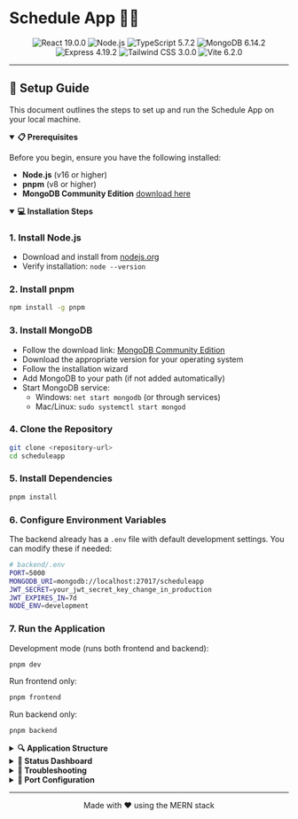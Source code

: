 # Schedule App 📅⏰

<div align="center">
  <img src="https://img.shields.io/badge/react-19.0.0-61DAFB?style=flat-square&logo=react" alt="React 19.0.0"/>
  <img src="https://img.shields.io/badge/node->=16.0.0-339933?style=flat-square&logo=node.js" alt="Node.js"/>
  <img src="https://img.shields.io/badge/typescript-5.7.2-3178C6?style=flat-square&logo=typescript" alt="TypeScript 5.7.2"/>
  <img src="https://img.shields.io/badge/mongodb-6.14.2-47A248?style=flat-square&logo=mongodb" alt="MongoDB 6.14.2"/>
  <img src="https://img.shields.io/badge/express-4.19.2-000000?style=flat-square&logo=express" alt="Express 4.19.2"/>
  <img src="https://img.shields.io/badge/tailwindcss-3.0.0-38B2AC?style=flat-square&logo=tailwind-css" alt="Tailwind CSS 3.0.0"/>
  <img src="https://img.shields.io/badge/vite-6.2.0-646CFF?style=flat-square&logo=vite" alt="Vite 6.2.0"/>
</div>

<hr>

## 🚀 Setup Guide

This document outlines the steps to set up and run the Schedule App on your local machine.

<details open>
<summary><b>📋 Prerequisites</b></summary>

Before you begin, ensure you have the following installed:

- **Node.js** (v16 or higher)
- **pnpm** (v8 or higher)
- **MongoDB Community Edition** [download here](https://www.mongodb.com/try/download/community)

</details>

<details open>
<summary><b>💻 Installation Steps</b></summary>

### 1. Install Node.js

- Download and install from [nodejs.org](https://nodejs.org/en/download/)
- Verify installation: `node --version`

### 2. Install pnpm

```bash
npm install -g pnpm
```

### 3. Install MongoDB

- Follow the download link: [MongoDB Community Edition](https://www.mongodb.com/try/download/community)
- Download the appropriate version for your operating system
- Follow the installation wizard
- Add MongoDB to your path (if not added automatically)
- Start MongoDB service:
  - Windows: `net start mongodb` (or through services)
  - Mac/Linux: `sudo systemctl start mongod`

### 4. Clone the Repository

```bash
git clone <repository-url>
cd scheduleapp
```

### 5. Install Dependencies

```bash
pnpm install
```

### 6. Configure Environment Variables

The backend already has a `.env` file with default development settings. You can modify these if needed:

```bash
# backend/.env
PORT=5000
MONGODB_URI=mongodb://localhost:27017/scheduleapp
JWT_SECRET=your_jwt_secret_key_change_in_production
JWT_EXPIRES_IN=7d
NODE_ENV=development
```

### 7. Run the Application

Development mode (runs both frontend and backend):

```bash
pnpm dev
```

Run frontend only:

```bash
pnpm frontend
```

Run backend only:

```bash
pnpm backend
```

</details>

<details>
<summary><b>🔍 Application Structure</b></summary>

```
scheduleapp/
├── frontend/               # React frontend (Vite + TypeScript)
│   ├── src/                # Source code
│   │   ├── components/     # Reusable components
│   │   ├── assets/         # Static assets
│   │   └── lib/            # Utilities and helpers
├── backend/                # Express backend (TypeScript)
│   ├── src/
│   │   ├── config/         # Configuration
│   │   ├── middleware/     # Express middleware
│   │   ├── models/         # Mongoose data models
│   │   └── routes/         # API routes
└── package.json            # Root package.json with scripts
```

</details>

<details>
<summary><b>🧪 Status Dashboard</b></summary>

The application includes a status dashboard that shows:

- Frontend status (React, Tailwind)
- Backend connection
- MongoDB connection status

If MongoDB shows as "pending", try clicking the "refresh status" button on the dashboard.

</details>

<details>
<summary><b>🔧 Troubleshooting</b></summary>

### MongoDB Connection Issues

If MongoDB status shows as "pending" or "error":

1. Ensure MongoDB service is running
2. Check if you can connect to MongoDB using Mongo shell:
   ```bash
   mongosh mongodb://localhost:27017/scheduleapp
   ```
3. Verify the MongoDB URI in `backend/.env`

### Port Conflicts

If you encounter port conflicts:
- Frontend default port: 5173
- Backend default port: 5000

You can change these in:
- Backend port: Modify `PORT` in `backend/.env`
- Frontend port: Modify `vite.config.ts` in the frontend directory

</details>

<details>
<summary><b>🔌 Port Configuration</b></summary>

This application uses configurable ports for both frontend and backend:

### Backend
- Configured through the `backend/.env` file
- Default port: `3000`
- To change: update `PORT=3000` to your preferred port

### Frontend
- Configured through the `frontend/.env` file
- Default port: `5173` (Vite default)
- To change: update `VITE_PORT=5173` to your preferred port
- Backend URL: update `VITE_BACKEND_URL=http://localhost:3000` to match your backend port

### Setup Steps

1. Copy example env files:
   ```bash
   cp frontend/.env.example frontend/.env
   cp backend/.env.example backend/.env
   ```
2. Customize ports in the .env files if needed

### Common Port Conflicts

If you encounter port conflicts (error: `EADDRINUSE: address already in use`):

- Another application might be using the same port
- On Mac: AirPlay may use port 5000 by default
- Solution: change the port in the appropriate `.env` file and restart the server

</details>

<hr>

<div align="center">
  <p>Made with ❤️ using the MERN stack</p>
</div>
